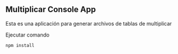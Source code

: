 ## Multiplicar Console App

Esta es una aplicación para generar archivos de tablas de multiplicar

Ejecutar comando

```
npm install
```
